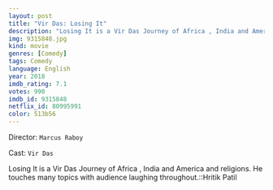 ```yaml
---
layout: post
title: "Vir Das: Losing It"
description: "Losing It is a Vir Das Journey of Africa , India and America and religions. He touches many topics with audience laughing throughout.::Hritik Patil.."
img: 9315848.jpg
kind: movie
genres: [Comedy]
tags: Comedy 
language: English
year: 2018
imdb_rating: 7.1
votes: 990
imdb_id: 9315848
netflix_id: 80995991
color: 513b56
---
```

Director: `Marcus Raboy`  

Cast: `Vir Das` 

Losing It is a Vir Das Journey of Africa , India and America and religions. He touches many topics with audience laughing throughout.::Hritik Patil